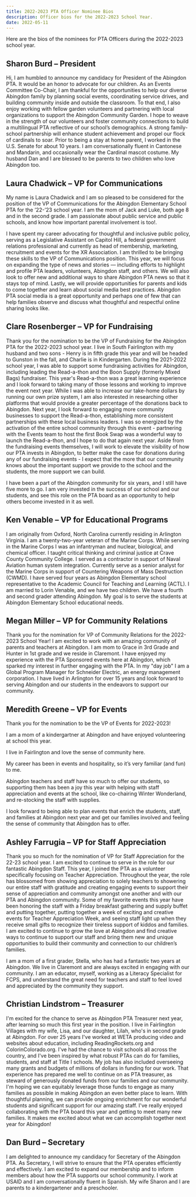 ```yaml
--- 
title: 2022-2023 PTA Officer Nominee Bios
description: Officer bios for the 2022-2023 School Year.
date: 2022-05-11
---
```


Here are the bios of the nominees for PTA Officers during the 2022-2023 school year.

## Sharon Burd – President

Hi, I am humbled to announce my candidacy for President of the Abingdon PTA. It would be an honor to advocate for our children. As an Events Committee Co-Chair, I am thankful for the opportunities to help our diverse Abingdon family by planning social events, coordinating service drives, and building community inside and outside the classroom. To that end, I also enjoy working with fellow garden volunteers and partnering with local organizations to support the Abingdon Community Garden. I hope to weave in the strength of our volunteers and foster community connections to build a multilingual PTA reflective of our school’s demographics. A strong family-school partnership will enhance student achievement and propel our flock of cardinals to soar. Prior to being a stay at home parent, I worked in the U.S. Senate for about 10 years. I am conversationally fluent in Cantonese and Mandarin, and occasionally wear the Cardinal mascot costume. My husband Dan and I are blessed to be parents to two children who love Abingdon too.

## Laura Chadwick – VP for Communications

My name is Laura Chadwick and I am so pleased to be considered for the position of the VP of Communications for the Abingdon Elementary School PTA for the ’22-’23 school year. I am the mom of Jack and Luke, both age 8 and in the second grade. I am passionate about public service and public schools, and know how important parental involvement is too!.

I have spent my career advocating for thoughtful and inclusive public policy, serving as a Legislative Assistant on Capitol Hill, a federal government relations professional and currently as head of membership, marketing, recruitment and events for the XR Association. I am thrilled to be bringing these skills to the VP of Communications position. This year, we will focus on expanding the type of news and stories — including efforts to highlight and profile PTA leaders, volunteers, Abingdon staff, and others. We will also look to offer new and additional ways to share Abingdon PTA news so that it stays top of mind. Lastly, we will provide opportunities for parents and kids to come together and learn about social media best practices. Abingdon PTA social media is a great opportunity and perhaps one of few that can help families observe and discuss what thoughtful and respectful online sharing looks like.

## Clare Rosenberger – VP for Fundraising

Thank you for the nomination to be the VP of Fundraising for the Abingdon PTA for the 2022-2023 school year. I live in South Fairlington with my husband and two sons - Henry is in fifth grade this year and will be headed to Gunston in the fall, and Charlie is in Kindergarten. During the 2021-2022 school year, I was able to support some fundraising activities for Abingdon, including leading the Read-a-thon and the Boon Supply (formerly Mixed Bags) fundraiser. This year's Read-a-thon was a great learning experience and I look forward to taking many of those lessons and working to improve the event next year. While I was able to increase our take-home dollars by running our own prize system, I am also interested in researching other platforms that would provide a greater percentage of the donations back to Abingdon. Next year, I look forward to engaging more community businesses to support the Read-a-thon, establishing more consistent partnerships with these local business leaders. I was so energized by the activation of the entire school community through this event - partnering with the Events team to host the first Book Swap was a wonderful way to launch the Read-a-thon, and I hope to do that again next year. Aside from the fundraising events themselves, I will work to elevate the visibility of how our PTA invests in Abingdon, to better make the case for donations during any of our fundraising events - I expect that the more that our community knows about the important support we provide to the school and the students, the more support we can build.

I have been a part of the Abingdon community for six years, and I still have five more to go. I am very invested in the success of our school and our students, and see this role on the PTA board as an opportunity to help others become invested in it as well.

## Ken Venable – VP for Educational Programs

I am originally from Oxford, North Carolina currently residing in Arlington Virginia. I am a twenty-two-year veteran of the Marine Corps. While serving in the Marine Corps I was an infantryman and nuclear, biological, and chemical officer. I taught critical thinking and criminal justice at Crave County Community College. I served as a contractor in support of Naval Aviation human system integration. Currently serve as a senior analyst for the Marine Corps in support of Countering Weapons of Mass Destruction (CWMD). I have served four years as Abingdon Elementary school representative to the Academic Council for Teaching and Learning (ACTL). I am married to Lorin Venable, and we have two children. We have a fourth and second grader attending Abingdon. My goal is to serve the students at Abingdon Elementary School educational needs.

## Megan Miller – VP for Community Relations

Thank you for the nomination for VP of Community Relations for the 2022-2023 School Year! I am excited to work with an amazing community of parents and teachers at Abingdon. I am mom to Grace in 3rd Grade and Hunter in 1st grade and we reside in Claremont. I have enjoyed my experience with the PTA Sponsored events here at Abingdon, which sparked my interest in further engaging with the PTA. In my "day job" I am a Global Program Manager for Schneider Electric, an energy management corporation. I have lived in Arlington for over 15 years and look forward to serving Abingdon and our students in the endeavors to support our community.

## Meredith Greene – VP for Events

Thank you for the nomination to be the VP of Events for 2022-2023!

I am a mom of a kindergartner at Abingdon and have enjoyed volunteering at school this year.

I live in Fairlington and love the sense of community here.

My career has been in events and hospitality, so it’s very familiar (and fun) to me.

Abingdon teachers and staff have so much to offer our students, so supporting them has been a joy this year with helping with staff appreciation and events at the school, like co-chairing Winter Wonderland, and re-stocking the staff with supplies.

I look forward to being able to plan events that enrich the students, staff, and families at Abingdon next year and get our families involved and feeling the sense of community that Abingdon has to offer.

## Ashley Farrugia – VP for Staff Appreciation

Thank you so much for the nomination of VP for Staff Appreciation for the 22-23 school year. I am excited to continue to serve in the role for our fantastic Abingdon Staff. This year, I joined the PTA as a volunteer specifically focusing on Teacher Appreciation. Throughout the year, the role has blossomed from showing appreciation to solely teachers to showering our entire staff with gratitude and creating engaging events to support their sense of appreciation and community amongst one another and with our PTA and Abingdon community. Some of my favorite events this year have been honoring the staff with a Friday breakfast gathering and supply buffet and putting together, putting together a week of exciting and creative events for Teacher Appreciation Week, and seeing staff light up when they receive small gifts to recognize their tireless support of kiddos and families. I am excited to continue to grow the love at Abingdon and find creative ways to continue to support our staff and bring them new and unique opportunities to build their community and connection to our children’s families.

I am a mom of a first grader, Stella, who has had a fantastic two years at Abingdon. We live in Claremont and are always excited in engaging with our community. I am an educator, myself, working as a Literacy Specialist for FCPS, and understand the great need for teachers and staff to feel loved and appreciated by the community they support.

## Christian Lindstrom – Treasurer

I'm excited for the chance to serve as Abingdon PTA Treasurer next year, after learning so much this first year in the position. I live in Fairlington Villages with my wife, Lisa, and our daughter, Lilah, who's in second grade at Abingdon. For over 25 years I've worked at WETA producing video and websites about education, including ReadingRockets.org and ColorinColorado.org. I've had the chance to visit schools all across the country, and I've been inspired by what robust PTAs can do for families, students, and staff at Title I schools. My job has also included overseeing many grants and budgets of millions of dollars in funding for our work. That experience has prepared me well to continue on as PTA treasurer, as steward of generously donated funds from our families and our community. I'm hoping we can equitably leverage those funds to engage as many families as possible in making Abingdon an even better place to learn. With thoughtful planning, we can provide ongoing enrichment for our wonderful students and significant support for our amazing staff. I've really enjoyed collaborating with the PTA board this year and getting to meet many new families. It makes me excited about what we can accomplish together next year for Abingdon!

## Dan Burd – Secretary

I am delighted to announce my candidacy for Secretary of the Abingdon PTA. As Secretary, I will strive to ensure that the PTA operates efficiently and effectively. I am excited to expand our membership and to inform members about how the PTA supports our school community. I work at USAID and I am conversationally fluent in Spanish. My wife Sharon and I are parents to a kindergartener and a preschooler.